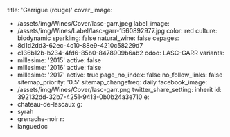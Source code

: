title: 'Garrigue (rouge)'
cover_image:
  - /assets/img/Wines/Cover/lasc-garr.jpeg
label_image:
  - /assets/img/Wines/Label/lasc-garr-1560892977.jpg
color: red
culture: biodynamic
sparkling: false
natural_wine: false
cepages:
  - 8d1d2dd3-62ec-4c10-88e9-4210c58229d7
  - c136b12b-b234-4fd6-85b0-8478909b6ab2
odoo: LASC-GARR
variants:
  -
    millesime: '2015'
    active: false
  -
    millesime: '2016'
    active: false
  -
    millesime: '2017'
    active: true
page_no_index: false
no_follow_links: false
sitemap_priority: '0.5'
sitemap_changefreq: daily
facebook_image:
  - /assets/img/Wines/Cover/lasc-garr.png
twitter_share_setting: inherit
id: 392132dd-32b7-4251-9413-0b0b24a3e710
e:
  - chateau-de-lascaux
g:
  - syrah
  - grenache-noir
r:
  - languedoc
